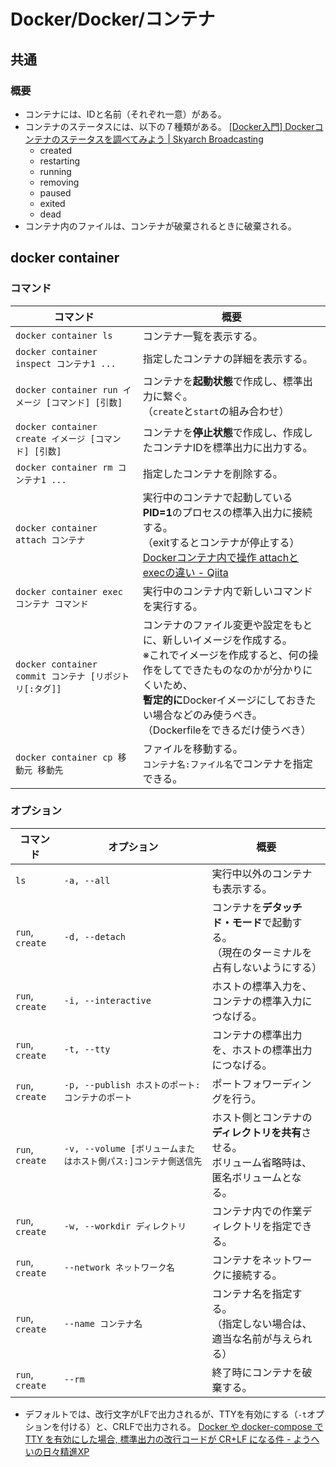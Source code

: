 # Docker/Docker/コンテナ

## 共通

### 概要

- コンテナには、IDと名前（それぞれ一意）がある。
- コンテナのステータスには、以下の７種類がある。
  [[Docker入門] Dockerコンテナのステータスを調べてみよう | Skyarch Broadcasting](https://www.skyarch.net/blog/?p=16702)
  - created
  - restarting
  - running
  - removing
  - paused
  - exited
  - dead
- コンテナ内のファイルは、コンテナが破棄されるときに破棄される。

## docker container

### コマンド

| コマンド                                               | 概要                                                         |
| ------------------------------------------------------ | ------------------------------------------------------------ |
| `docker container ls`                                  | コンテナ一覧を表示する。                                     |
| `docker container inspect コンテナ1 ...`               | 指定したコンテナの詳細を表示する。                           |
| `docker container run イメージ [コマンド] [引数]`      | コンテナを**起動状態**で作成し、標準出力に繋ぐ。<br />（`create`と`start`の組み合わせ） |
| `docker container create イメージ [コマンド] [引数]`   | コンテナを**停止状態**で作成し、作成したコンテナIDを標準出力に出力する。 |
| `docker container rm コンテナ1 ...`                    | 指定したコンテナを削除する。                                 |
| `docker container attach コンテナ`                     | 実行中のコンテナで起動している**PID=1**のプロセスの標準入出力に接続する。<br />（exitするとコンテナが停止する）<br />[Dockerコンテナ内で操作 attachとexecの違い - Qiita](https://qiita.com/RyoMa_0923/items/9b5d2c4a97205692a560) |
| `docker container exec コンテナ コマンド`              | 実行中のコンテナ内で新しいコマンドを実行する。               |
| `docker container commit コンテナ [リポジトリ[:タグ]]` | コンテナのファイル変更や設定をもとに、新しいイメージを作成する。<br />※これでイメージを作成すると、何の操作をしてできたものなのかが分かりにくいため、<br />**暫定的に**Dockerイメージにしておきたい場合などのみ使うべき。<br />（Dockerfileをできるだけ使うべき） |
| `docker container cp 移動元 移動先`                    | ファイルを移動する。<br />`コンテナ名:ファイル名`でコンテナを指定できる。 |

### オプション

| コマンド        | オプション                                                   | 概要                                                         |
| --------------- | ------------------------------------------------------------ | ------------------------------------------------------------ |
| `ls`            | `-a, --all`                                                  | 実行中以外のコンテナも表示する。                             |
| `run`, `create` | `-d, --detach`                                               | コンテナを**デタッチド・モード**で起動する。<br />（現在のターミナルを占有しないようにする） |
| `run`, `create` | `-i, --interactive`                                          | ホストの標準入力を、コンテナの標準入力につなげる。           |
| `run`, `create` | `-t, --tty`                                                  | コンテナの標準出力を、ホストの標準出力につなげる。           |
| `run`, `create` | `-p, --publish ホストのポート:コンテナのポート`              | ポートフォワーディングを行う。                               |
| `run`, `create` | `-v, --volume [ボリュームまたはホスト側パス:]コンテナ側送信先` | ホスト側とコンテナの**ディレクトリを共有**させる。<br />ボリューム省略時は、匿名ボリュームとなる。 |
| `run`, `create` | `-w, --workdir ディレクトリ`                                 | コンテナ内での作業ディレクトリを指定できる。                 |
| `run`, `create` | `--network ネットワーク名`                                   | コンテナをネットワークに接続する。                           |
| `run`, `create` | `--name コンテナ名`                                          | コンテナ名を指定する。<br />（指定しない場合は、適当な名前が与えられる） |
| `run`, `create` | `--rm`                                                       | 終了時にコンテナを破棄する。                                 |

- デフォルトでは、改行文字がLFで出力されるが、TTYを有効にする（`-t`オプションを付ける）と、CRLFで出力される。
  [Docker や docker-compose で TTY を有効にした場合, 標準出力の改行コードが CR+LF になる件 - ようへいの日々精進XP](https://inokara.hateblo.jp/entry/2018/12/19/235758)
